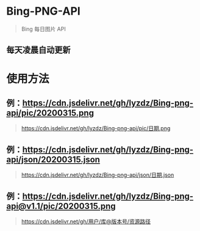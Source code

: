 # Bing-PNG-API
> Bing 每日图片 API
## 每天凌晨自动更新

# 使用方法

## 例：https://cdn.jsdelivr.net/gh/lyzdz/Bing-png-api/pic/20200315.png
> https://cdn.jsdelivr.net/gh/lyzdz/Bing-png-api/pic/日期.png

## 例：https://cdn.jsdelivr.net/gh/lyzdz/Bing-png-api/json/20200315.json
> https://cdn.jsdelivr.net/gh/lyzdz/Bing-png-api/json/日期.json

## 例：https://cdn.jsdelivr.net/gh/lyzdz/Bing-png-api@v1.1/pic/20200315.png
> https://cdn.jsdelivr.net/gh/用户/库@版本号/资源路径
